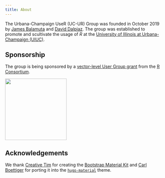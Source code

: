 ```yaml
---
title: About
---
```


The Urbana-Champaign UseR (UC-UR) Group was founded in October 2019 by 
[James Balamuta](http://thecoatlessprofessor.com/) and
[David Dalpiaz](https://daviddalpiaz.com/).  The group was established to promote
and scultivate the usage of _R_ at the [University of Illinois at Urbana-Champaign
(UIUC)](https://illinois.edu). 

## Sponsorship

The group is being sponsored by a [vector-level User Group grant](https://www.r-consortium.org/projects/r-user-group-support-program) from the [R Consortium](https://www.r-consortium.org/).

<a href="https://www.r-consortium.org" style="text-decoration:none">
<img src="https://www.r-consortium.org/wp-content/uploads/sites/13/2016/09/RConsortium_Horizontal_Pantone.png" width="200px">
</a>

## Acknowledgements

We thank [Creative Tim](https://www.creative-tim.com/) for creating the 
[Bootstrap Material Kit](https://www.creative-tim.com/product/material-kit) and 
[Carl Boettiger](https://www.carlboettiger.info/) for porting it into the
[`hugo-material`](https://github.com/cboettig/hugo-material) theme.
